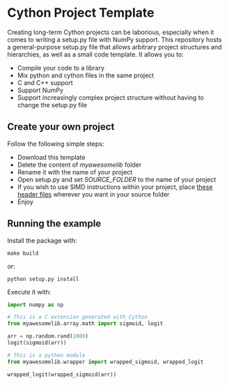 # Cython Project Template


Creating long-term Cython projects can be laborious, especially when it comes to writing a setup.py file
with NumPy support.
This repository hosts a general-purpose setup.py file that allows arbitrary project structures and
hierarchies, as well as a small code template.
It allows you to:
- Compile your code to a library
- Mix python and cython files in the same project
- C and C++ support
- Support NumPy
- Support increasingly complex project structure without having to change the setup.py file

## Create your own project

Follow the following simple steps:

- Download this template
- Delete the content of *myawesomelib* folder
- Rename it with the name of your project
- Open setup.py and set *SOURCE_FOLDER* to the name of your project
- If you wish to use SIMD instructions within your project, place [these header files](https://github.com/AntoinePassemiers/Cythrinsic) wherever you want in your source folder
- Enjoy

## Running the example

Install the package with:
```
make build
```

or:

```
python setup.py install
```

Execute it with:

```python
import numpy as np

# This is a C extension generated with Cython
from myawesomelib.array.math import sigmoid, logit

arr = np.random.rand(1000)
logit(sigmoid(arr))

# This is a python module
from myawesomelib.wrapper import wrapped_sigmoid, wrapped_logit

wrapped_logit(wrapped_sigmoid(arr))
```
